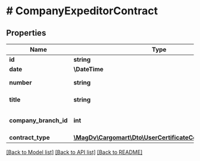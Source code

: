 # # CompanyExpeditorContract

## Properties

Name | Type | Description | Notes
------------ | ------------- | ------------- | -------------
**id** | **string** | ID договора |
**date** | **\DateTime** | Дата договора |
**number** | **string** | Номер договора |
**title** | **string** | Название договора |
**company_branch_id** | **int** | Идентификатор дочерней компании | [optional]
**contract_type** | [**\MagDv\Cargomart\Dto\UserCertificateContractTypeEnum**](UserCertificateContractTypeEnum.md) | Тип договора |

[[Back to Model list]](../../README.md#models) [[Back to API list]](../../README.md#endpoints) [[Back to README]](../../README.md)
